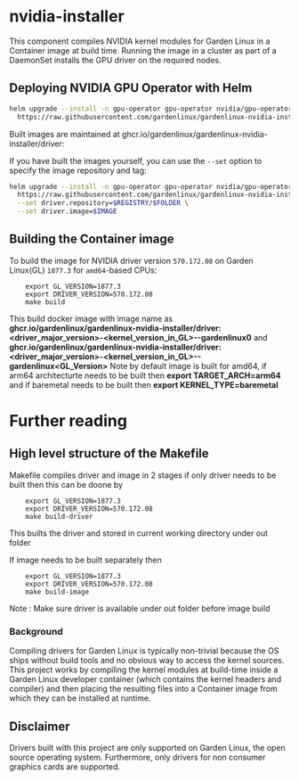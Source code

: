# nvidia-installer

This component compiles NVIDIA kernel modules for Garden Linux in a Container image at build time.
Running the image in a cluster as part of a DaemonSet installs the GPU driver on the required nodes.

## Deploying NVIDIA GPU Operator with Helm

```bash
helm upgrade --install -n gpu-operator gpu-operator nvidia/gpu-operator --values \
  https://raw.githubusercontent.com/gardenlinux/gardenlinux-nvidia-installer/refs/heads/main/helm/gpu-operator-values.yaml
```
Built images are maintained at ghcr.io/gardenlinux/gardenlinux-nvidia-installer/driver:<driver-major-version>

If you have built the images yourself, you can use the `--set` option to specify the image repository and tag:
```bash
helm upgrade --install -n gpu-operator gpu-operator nvidia/gpu-operator --values \
  https://raw.githubusercontent.com/gardenlinux/gardenlinux-nvidia-installer/refs/heads/main/helm/gpu-operator-values.yaml \
  --set driver.repository=$REGISTRY/$FOLDER \
  --set driver.image=$IMAGE
```

## Building the Container image

To build the image for NVIDIA driver version `570.172.08` on Garden Linux(GL) `1877.3` for `amd64`-based CPUs:

```
    export GL_VERSION=1877.3
    export DRIVER_VERSION=570.172.08
    make build
```
This build docker image with image name as __ghcr.io/gardenlinux/gardenlinux-nvidia-installer/driver:<driver_major_version>-<kernel_version_in_GL>-<arch>-gardenlinux0__ and 
__ghcr.io/gardenlinux/gardenlinux-nvidia-installer/driver:<driver_major_version>-<kernel_version_in_GL>-<arch>-gardenlinux<GL_Version>__
Note by default image is built for amd64, if arm64 architecturte needs to be built then __export TARGET_ARCH=arm64__
and if baremetal needs to be built then __export KERNEL_TYPE=baremetal__
# Further reading

## High level structure of the Makefile

Makefile compiles driver and image in 2 stages
if only driver needs to be built then this can be doone by
```
    export GL_VERSION=1877.3
    export DRIVER_VERSION=570.172.08
    make build-driver
```
This builts the driver and stored in current working directory under out folder

If image needs to be built separately then 
```
    export GL_VERSION=1877.3
    export DRIVER_VERSION=570.172.08
    make build-image
```
Note : Make sure driver is available under out folder before image build

### Background

Compiling drivers for Garden Linux is typically non-trivial because the OS ships
without build tools and no obvious way to access the kernel sources. This project works
by compiling the kernel modules at build-time inside a Garden Linux developer container
(which contains the kernel headers and compiler) and then placing the resulting files
into a Container image from which they can be installed at runtime.

## Disclaimer 

Drivers built with this project are only supported on Garden Linux, the open source operating system. 
Furthermore, only drivers for non consumer graphics cards are supported.
